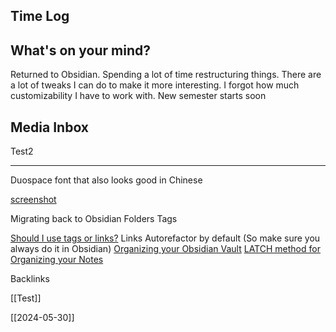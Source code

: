 ## Time Log 

## What's on your mind?

Returned to Obsidian. Spending a lot of time restructuring things. There are a lot of tweaks I can do to make it more interesting. I forgot how much customizability I have to work with.
New semester starts soon
## Media Inbox 
Test2

---

Duospace font that also looks good in Chinese

[screenshot](https://github.com/Akifyss/obsidian-border/raw/main/img/Checkboxes.png)

Migrating back to Obsidian
Folders
Tags

[Should I use tags or links?](https://forum.obsidian.md/t/a-guide-on-links-vs-tags-in-obsidian/28231)
	Links Autorefactor by default (So make sure you always do it in Obsidian)
[Organizing your Obsidian Vault](https://notes.nicolevanderhoeven.com/obsidian-playbook/Obsidian+Workflows/Restructuring+and+organizing+your+vault)
[LATCH method for Organizing your Notes](https://nicolevanderhoeven.com/blog/20221104-how-to-organize-your-notes-in-obsidian/)


Backlinks

[[Test]]

[[2024-05-30]]